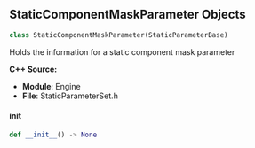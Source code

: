## StaticComponentMaskParameter Objects

```python
class StaticComponentMaskParameter(StaticParameterBase)
```

Holds the information for a static component mask parameter

**C++ Source:**

- **Module**: Engine
- **File**: StaticParameterSet.h

<a id="unreal.StaticComponentMaskParameter.__init__"></a>

#### __init__

```python
def __init__() -> None
```

<a id="unreal.NetworkPhysicsSettings"></a>